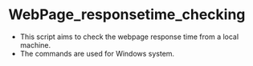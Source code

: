 # WebPage_responsetime_checking
- This script aims to check the webpage response time from a local machine.
- The commands are used for Windows system.
